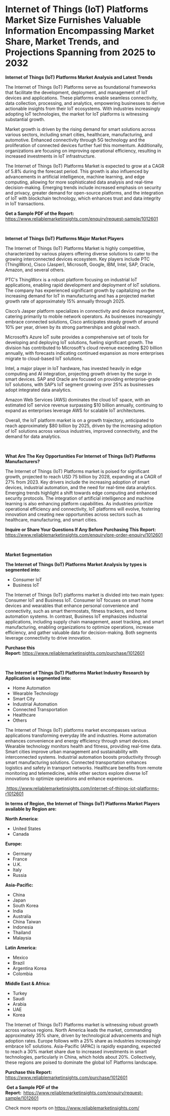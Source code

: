 <p><h1>Internet of Things (IoT) Platforms Market Size Furnishes Valuable Information Encompassing Market Share, Market Trends, and Projections Spanning from 2025 to 2032</h1></p><p><strong>Internet of Things (IoT) Platforms Market Analysis and Latest Trends</strong></p>
<p><p>The Internet of Things (IoT) Platforms serve as foundational frameworks that facilitate the development, deployment, and management of IoT devices and applications. These platforms enable seamless connectivity, data collection, processing, and analytics, empowering businesses to derive actionable insights from their IoT ecosystems. With industries increasingly adopting IoT technologies, the market for IoT platforms is witnessing substantial growth.</p><p>Market growth is driven by the rising demand for smart solutions across various sectors, including smart cities, healthcare, manufacturing, and automotive. Enhanced connectivity through 5G technology and the proliferation of connected devices further fuel this momentum. Additionally, organizations are focusing on improving operational efficiency, resulting in increased investments in IoT infrastructure.</p><p>The Internet of Things (IoT) Platforms Market is expected to grow at a CAGR of 5.8% during the forecast period. This growth is also influenced by advancements in artificial intelligence, machine learning, and edge computing, allowing for more sophisticated data analysis and real-time decision-making. Emerging trends include increased emphasis on security and privacy, greater demand for open-source platforms, and the integration of IoT with blockchain technology, which enhances trust and data integrity in IoT transactions.</p></p>
<p><strong>Get a Sample PDF of the Report:&nbsp;</strong> <a href="https://www.reliablemarketinsights.com/enquiry/request-sample/1012601?utm_campaign=3005&utm_medium=2&utm_source=Github&utm_content=ia&utm_term=11032025&utm_id=internet-of-things-iot-platforms">https://www.reliablemarketinsights.com/enquiry/request-sample/1012601</a></p>
<p>&nbsp;</p>
<p><strong>Internet of Things (IoT) Platforms Major Market Players</strong></p>
<p><p>The Internet of Things (IoT) Platforms Market is highly competitive, characterized by various players offering diverse solutions to cater to the growing interconnected devices ecosystem. Key players include PTC (ThingWorx), Cisco (Jasper), Microsoft, Google, IBM, Intel, SAP, Oracle, Amazon, and several others.</p><p>PTC's ThingWorx is a robust platform focusing on industrial IoT applications, enabling rapid development and deployment of IoT solutions. The company has experienced significant growth by capitalizing on the increasing demand for IoT in manufacturing and has a projected market growth rate of approximately 15% annually through 2025.</p><p>Cisco’s Jasper platform specializes in connectivity and device management, catering primarily to mobile network operators. As businesses increasingly embrace connected solutions, Cisco anticipates steady growth of around 10% per year, driven by its strong partnerships and global reach.</p><p>Microsoft’s Azure IoT suite provides a comprehensive set of tools for developing and deploying IoT solutions, fueling significant growth. The division has contributed to Microsoft's cloud revenue exceeding $20 billion annually, with forecasts indicating continued expansion as more enterprises migrate to cloud-based IoT solutions.</p><p>Intel, a major player in IoT hardware, has invested heavily in edge computing and AI integration, projecting growth driven by the surge in smart devices. SAP and Oracle are focused on providing enterprise-grade IoT solutions, with SAP’s IoT segment growing over 25% as businesses adopt integrated data analytics.</p><p>Amazon Web Services (AWS) dominates the cloud IoT space, with an estimated IoT service revenue surpassing $10 billion annually, continuing to expand as enterprises leverage AWS for scalable IoT architectures.</p><p>Overall, the IoT platform market is on a growth trajectory, anticipated to reach approximately $80 billion by 2025, driven by the increasing adoption of IoT solutions across various industries, improved connectivity, and the demand for data analytics.</p></p>
<p>&nbsp;</p>
<p><strong>What Are The Key Opportunities For Internet of Things (IoT) Platforms Manufacturers?</strong></p>
<p><p>The Internet of Things (IoT) Platforms market is poised for significant growth, projected to reach USD 75 billion by 2028, expanding at a CAGR of 27% from 2023. Key drivers include the increasing adoption of smart devices, industrial automation, and the need for real-time data analytics. Emerging trends highlight a shift towards edge computing and enhanced security protocols. The integration of artificial intelligence and machine learning is also enhancing platform capabilities. As industries prioritize operational efficiency and connectivity, IoT platforms will evolve, fostering innovation and creating new opportunities across sectors such as healthcare, manufacturing, and smart cities.</p></p>
<p><strong>Inquire or Share Your Questions If Any Before Purchasing This Report:</strong> <a href="https://www.reliablemarketinsights.com/enquiry/pre-order-enquiry/1012601?utm_campaign=3005&utm_medium=2&utm_source=Github&utm_content=ia&utm_term=11032025&utm_id=internet-of-things-iot-platforms">https://www.reliablemarketinsights.com/enquiry/pre-order-enquiry/1012601</a></p>
<p>&nbsp;</p>
<p><strong>Market Segmentation</strong></p>
<p><strong>The Internet of Things (IoT) Platforms Market Analysis by types is segmented into:</strong></p>
<p><ul><li>Consumer IoT</li><li>Business IoT</li></ul></p>
<p><p>The Internet of Things (IoT) platforms market is divided into two main types: Consumer IoT and Business IoT. Consumer IoT focuses on smart home devices and wearables that enhance personal convenience and connectivity, such as smart thermostats, fitness trackers, and home automation systems. In contrast, Business IoT emphasizes industrial applications, including supply chain management, asset tracking, and smart manufacturing, enabling organizations to optimize operations, increase efficiency, and gather valuable data for decision-making. Both segments leverage connectivity to drive innovation.</p></p>
<p><strong>Purchase this Report:&nbsp;</strong><a href="https://www.reliablemarketinsights.com/purchase/1012601?utm_campaign=3005&utm_medium=2&utm_source=Github&utm_content=ia&utm_term=11032025&utm_id=internet-of-things-iot-platforms">https://www.reliablemarketinsights.com/purchase/1012601</a></p>
<p>&nbsp;</p>
<p><strong>The Internet of Things (IoT) Platforms Market Industry Research by Application is segmented into:</strong></p>
<p><ul><li>Home Automation</li><li>Wearable Technology</li><li>Smart City</li><li>Industrial Automation</li><li>Connected Transportation</li><li>Healthcare</li><li>Others</li></ul></p>
<p><p>The Internet of Things (IoT) platforms market encompasses various applications transforming everyday life and industries. Home automation enhances convenience and energy efficiency through smart devices. Wearable technology monitors health and fitness, providing real-time data. Smart cities improve urban management and sustainability with interconnected systems. Industrial automation boosts productivity through smart manufacturing solutions. Connected transportation enhances logistics and safety in transport networks. Healthcare benefits from remote monitoring and telemedicine, while other sectors explore diverse IoT innovations to optimize operations and enhance experiences.</p></p>
<p><a href="https://www.reliablemarketinsights.com/internet-of-things-iot-platforms-r1012601?utm_campaign=3005&utm_medium=2&utm_source=Github&utm_content=ia&utm_term=11032025&utm_id=internet-of-things-iot-platforms">&nbsp;https://www.reliablemarketinsights.com/internet-of-things-iot-platforms-r1012601</a></p>
<p><strong>In terms of Region, the Internet of Things (IoT) Platforms Market Players available by Region are:</strong></p>
<p>
    <p> <strong> North America: </strong>
        <ul>
            <li>United States</li>
            <li>Canada</li>
        </ul>
        </p> 
    <p> <strong> Europe: </strong>
        <ul>
            <li>Germany</li>
            <li>France</li>
            <li>U.K.</li>
            <li>Italy</li>
            <li>Russia</li>
        </ul>
        </p> 
    <p> <strong> Asia-Pacific: </strong>
        <ul>
            <li>China</li>
            <li>Japan</li>
            <li>South Korea</li>
            <li>India</li>
            <li>Australia</li>
            <li>China Taiwan</li>
            <li>Indonesia</li>
            <li>Thailand</li>
            <li>Malaysia</li>
        </ul>
        </p> 
    <p> <strong> Latin America: </strong>
        <ul>
            <li>Mexico</li>
            <li>Brazil</li>
            <li>Argentina Korea</li>
            <li>Colombia</li>
        </ul>
        </p> 
    <p> <strong> Middle East & Africa: </strong>
        <ul>
            <li>Turkey</li>
            <li>Saudi</li>
            <li>Arabia</li>
            <li>UAE</li>
            <li>Korea</li>
        </ul>
    </p>
    </p>
<p><p>The Internet of Things (IoT) Platforms market is witnessing robust growth across various regions. North America leads the market, commanding approximately 35% share, driven by technological advancements and high adoption rates. Europe follows with a 25% share as industries increasingly embrace IoT solutions. Asia-Pacific (APAC) is rapidly expanding, expected to reach a 30% market share due to increased investments in smart technologies, particularly in China, which holds about 20%. Collectively, these regions are poised to dominate the global IoT Platforms landscape.</p></p>
<p><strong>Purchase this Report: </strong><a href="https://www.reliablemarketinsights.com/purchase/1012601?utm_campaign=3005&utm_medium=2&utm_source=Github&utm_content=ia&utm_term=11032025&utm_id=internet-of-things-iot-platforms">https://www.reliablemarketinsights.com/purchase/1012601</a></p>
<p>&nbsp;<strong>Get a Sample PDF of the Report:&nbsp;&nbsp;</strong><a href="https://www.reliablemarketinsights.com/enquiry/request-sample/1012601?utm_campaign=3005&utm_medium=2&utm_source=Github&utm_content=ia&utm_term=11032025&utm_id=internet-of-things-iot-platforms">https://www.reliablemarketinsights.com/enquiry/request-sample/1012601</a></p>
<p><strong></strong></p>
<p>Check more reports on <a href="https://www.reliablemarketinsights.com/?utm_campaign=3005&utm_medium=2&utm_source=Github&utm_content=ia&utm_term=11032025&utm_id=internet-of-things-iot-platforms">https://www.reliablemarketinsights.com/</a></p>